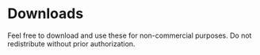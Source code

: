 <h1 id="downloads">Downloads</h1>
<p>Feel free to download and use these for non-commercial purposes. Do not redistribute without prior authorization.</p>
